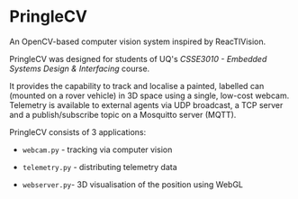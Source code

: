 PringleCV
==========

An OpenCV-based computer vision system inspired by ReacTIVision.

PringleCV was designed for students of UQ's *CSSE3010 - Embedded Systems Design & Interfacing* course.

It provides the capability to track and localise a painted, labelled can (mounted on a rover vehicle) in 3D space
using a single, low-cost webcam. Telemetry is available to external agents via UDP broadcast, a TCP server and
a publish/subscribe topic on a Mosquitto server (MQTT).

PringleCV consists of 3 applications:

 - `webcam.py` - tracking via computer vision

 - `telemetry.py` - distributing telemetry data

 - `webserver.py`- 3D visualisation of the position using WebGL
